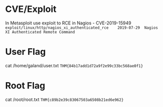 # CVE/Exploit
In Metasploit use exploit to RCE in Nagios - CVE-2019-15949	
``exploit/linux/http/nagios_xi_authenticated_rce    2019-07-29  Nagios XI Authenticated Remote Command``


# User Flag
cat /home/galand/user.txt
``THM{84b17add1d72a9f2e99c33bc568ae0f1}``

# Root Flag
cat /root/root.txt
``THM{c89b2e39c83067503a6508b21ed6e962}``